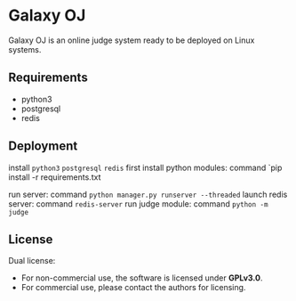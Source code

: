 Galaxy OJ
=========

Galaxy OJ is an online judge system ready to be deployed on Linux systems.

Requirements
-------
* python3
* postgresql
* redis

Deployment
-------
install `python3` `postgresql` `redis` first
install python modules: command `pip install -r requirements.txt

run server: command `python manager.py runserver --threaded`
launch redis server: command `redis-server`
run judge module: command `python -m judge`


License
-------
Dual license:

* For non-commercial use, the software is licensed under **GPLv3.0**.
* For commercial use, please contact the authors for licensing.

